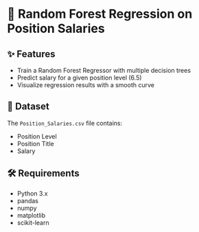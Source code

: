 # 🌳 Random Forest Regression on Position Salaries

## ✨ Features
- Train a Random Forest Regressor with multiple decision trees
- Predict salary for a given position level (6.5)
- Visualize regression results with a smooth curve

## 📂 Dataset
The `Position_Salaries.csv` file contains:
- Position Level
- Position Title
- Salary

## 🛠 Requirements
- Python 3.x
- pandas
- numpy
- matplotlib
- scikit-learn
